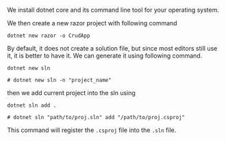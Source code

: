 We install dotnet core and its command line tool for your operating system.

We then create a new razor project with following command

```
dotnet new razor -o CrudApp
```

By default, it does not create a solution file, but since most editors still use it, it is better to have it. We can generate it using following command.

``` 
dotnet new sln

# dotnet new sln -n "project_name"
```

then we add current project into the sln using 

``` 
dotnet sln add .

# dotnet sln "path/to/proj.sln" add "/path/to/proj.csproj"
```

This command will register the `.csproj` file into the `.sln` file. 
